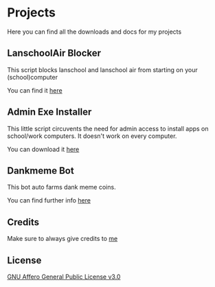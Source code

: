 # Projects

Here you can find all the downloads and docs for my projects

## LanschoolAir Blocker

This script blocks lanschool and lanschool air from starting on your (school)computer

You can find it [here](https://github.com/iwannet/Projects/tree/main/Lanschool_stop#lanschoolair-blocker)

## Admin Exe Installer
This little script circuvents the need for admin access to install apps on school/work computers. It doesn't work on every computer. 

You can download it [here](https://github.com/iwannet/Projects/blob/main/Admin_exe_installer/README.md#admin-exe-installer)


## Dankmeme Bot

This bot auto farms dank meme coins.

You can find further info [here](https://github.com/iwannet/Projects/blob/main/Dankmeme_bot/README.md#dankmeme_bot)

## Credits

Make sure to always give credits to [me](https://iwannet.github.io/)

## License

[GNU Affero General Public License v3.0](https://github.com/iwannet/Projects/blob/main/LICENSE.md)
